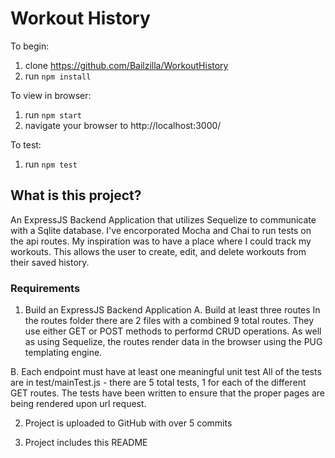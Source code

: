 # Workout History

To begin: 
1. clone https://github.com/Bailzilla/WorkoutHistory
2. run `npm install`

To view in browser:
1. run `npm start`
2. navigate your browser to http://localhost:3000/

To test:
1. run `npm test`


## What is this project?
An ExpressJS Backend Application that utilizes Sequelize to communicate with a Sqlite database. I've encorporated Mocha and Chai to run tests on the api routes. My inspiration was to have a place where I could track my workouts. This allows the user to create, edit, and delete workouts from their saved history. 

### Requirements
1. Build an ExpressJS Backend Application 
A. Build at least three routes
In the routes folder there are 2 files with a combined 9 total routes. They use either GET or POST methods to performd CRUD operations. As well as using Sequelize, the routes render data in the browser using the PUG templating engine. 

B. Each endpoint must have at least one meaningful unit test 
All of the tests are in test/mainTest.js - there are 5 total tests, 1 for each of the different GET routes. The tests have been written to ensure that the proper pages are being rendered upon url request.

2. Project is uploaded to GitHub with over 5 commits

3. Project includes this README